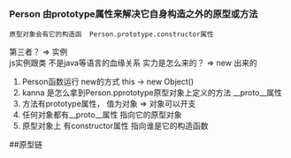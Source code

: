 ### Person 由prototype属性来解决它自身构造之外的原型或方法
    原型对象会有它的构造函  Person.prototype.constructor属性

第三者？ => 实例    
js实例跟类 不是java等语言的血缘关系
实力是怎么来的？  => new 出来的
1. Person函数运行 new的方式 this -> new Object()
2. kanna 是怎么拿到Person.pprototype原型对象上定义的方法  __proto__属性
3. 方法有prototype属性， 值为对象 => 对象可以开支
4. 任何对象都有__proto__属性  指向它的原型对象
5. 原型对象上 有constructor属性 指向谁是它的构造函数

##原型链